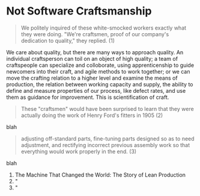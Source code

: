 # Not Software Craftsmanship

> We politely inquired of these white-smocked workers exactly what they were doing. "We're craftsmen, proof of our company's dedication to quality," they replied. (1)

We care about quality, but there are many ways to approach quality. An individual craftsperson can toil on an object of high quality; a team of craftspeople can specialize and colloborate, using apprenticenship to guide newcomers into their craft, and agile methods to work together; or we can move the crafting relation to a higher level and examine the means of production, the relation between working capacity and supply, the ability to define and measure properties of our process, like defect rates, and use them as guidance for improvement. This is scientification of craft. 

> These "craftsmen" would have been surprised to learn that they were actually doing the work of Henry Ford's fitters in 1905 (2)

blah

> adjusting off-standard parts, fine-tuning parts designed so as to need adjustment, and rectifying incorrect previous assembly work so that everything would work properly in the end. (3)

blah

1. The Machine That Changed the World: The Story of Lean Production
2. "
3. "
